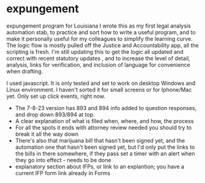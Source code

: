 # expungement
expungement program for Louisiana
I wrote this as my first legal analysis automation stab, to practice and sort how to write a useful program, and to make it personally useful for my colleagues to simplify the learning curve. The logic flow is mostly pulled off the Justice and Accountability app, all the scripting is fresh. I'm still updating this to get the logic all updated and correct with recent statutory updates , and to increase the level of detail, analysis, links for verification, and inclusion of language for convenience when drafting.

I used javascript. It is only tested and set to work on desktop Windows and Linux environment. I haven't sorted it for small screens or for Iphone/Mac yet. Only set up click events, right now. 

* The 7-8-23 version has 893 and 894 info added to question responses, and drop down 893/894 at top.
* A clear explanation of what is filed when, where, and how, the process 
* For all the spots it ends with attorney review needed you should try to break it all the way down
* There's also that marijuana bill that hasn't been signed yet, and the automation one that hasn't been signed yet, but I'd only put the links to the bills in there somewhere, if they pass set a timer with an alert when they go into effect - needs to be done
* explanatory section about IFPs, or link to an explantion; you have a current IFP form link already in Forms
